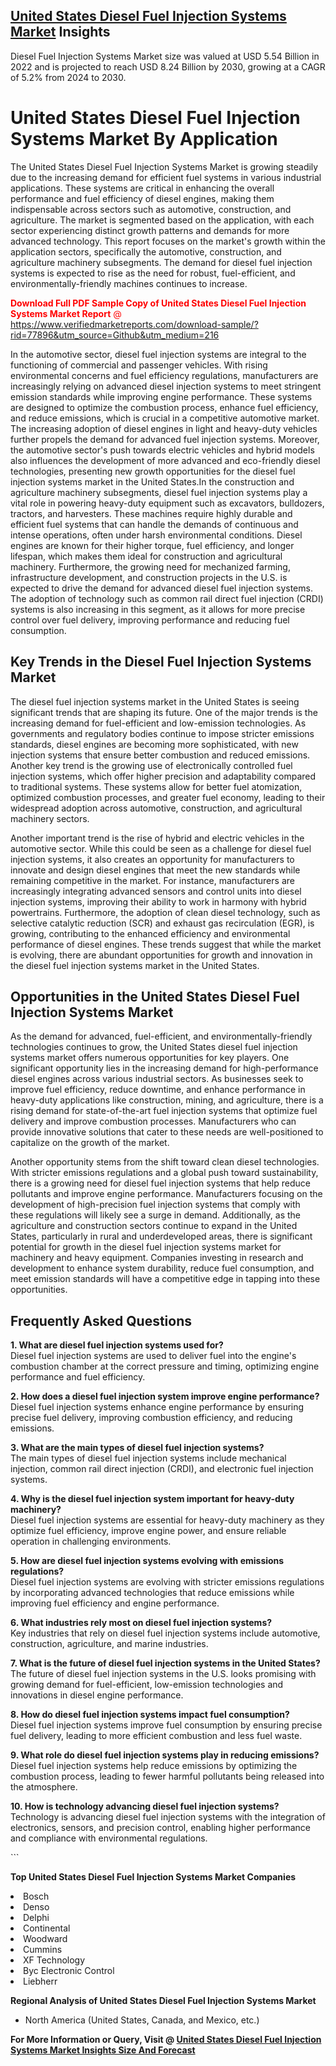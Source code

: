 <h2><a href="https://www.verifiedmarketreports.com/download-sample/?rid=77896&amp;utm_source=Github&amp;utm_medium=216" target="_blank">United States Diesel Fuel Injection Systems Market</a> Insights</h2><p>Diesel Fuel Injection Systems Market size was valued at USD 5.54 Billion in 2022 and is projected to reach USD 8.24 Billion by 2030, growing at a CAGR of 5.2% from 2024 to 2030.</p><p><h1>United States Diesel Fuel Injection Systems Market By Application</h1><p>The United States Diesel Fuel Injection Systems Market is growing steadily due to the increasing demand for efficient fuel systems in various industrial applications. These systems are critical in enhancing the overall performance and fuel efficiency of diesel engines, making them indispensable across sectors such as automotive, construction, and agriculture. The market is segmented based on the application, with each sector experiencing distinct growth patterns and demands for more advanced technology. This report focuses on the market's growth within the application sectors, specifically the automotive, construction, and agriculture machinery subsegments. The demand for diesel fuel injection systems is expected to rise as the need for robust, fuel-efficient, and environmentally-friendly machines continues to increase. <p><span class=""><span style="color: #ff0000;"><strong>Download Full PDF Sample Copy of United States Diesel Fuel Injection Systems Market Report</strong> @ </span><a href="https://www.verifiedmarketreports.com/download-sample/?rid=77896&amp;utm_source=Github&amp;utm_medium=216" target="_blank">https://www.verifiedmarketreports.com/download-sample/?rid=77896&amp;utm_source=Github&amp;utm_medium=216</a></span></p>In the automotive sector, diesel fuel injection systems are integral to the functioning of commercial and passenger vehicles. With rising environmental concerns and fuel efficiency regulations, manufacturers are increasingly relying on advanced diesel injection systems to meet stringent emission standards while improving engine performance. These systems are designed to optimize the combustion process, enhance fuel efficiency, and reduce emissions, which is crucial in a competitive automotive market. The increasing adoption of diesel engines in light and heavy-duty vehicles further propels the demand for advanced fuel injection systems. Moreover, the automotive sector's push towards electric vehicles and hybrid models also influences the development of more advanced and eco-friendly diesel technologies, presenting new growth opportunities for the diesel fuel injection systems market in the United States.In the construction and agriculture machinery subsegments, diesel fuel injection systems play a vital role in powering heavy-duty equipment such as excavators, bulldozers, tractors, and harvesters. These machines require highly durable and efficient fuel systems that can handle the demands of continuous and intense operations, often under harsh environmental conditions. Diesel engines are known for their higher torque, fuel efficiency, and longer lifespan, which makes them ideal for construction and agricultural machinery. Furthermore, the growing need for mechanized farming, infrastructure development, and construction projects in the U.S. is expected to drive the demand for advanced diesel fuel injection systems. The adoption of technology such as common rail direct fuel injection (CRDI) systems is also increasing in this segment, as it allows for more precise control over fuel delivery, improving performance and reducing fuel consumption.<h2>Key Trends in the Diesel Fuel Injection Systems Market</h2><p>The diesel fuel injection systems market in the United States is seeing significant trends that are shaping its future. One of the major trends is the increasing demand for fuel-efficient and low-emission technologies. As governments and regulatory bodies continue to impose stricter emissions standards, diesel engines are becoming more sophisticated, with new injection systems that ensure better combustion and reduced emissions. Another key trend is the growing use of electronically controlled fuel injection systems, which offer higher precision and adaptability compared to traditional systems. These systems allow for better fuel atomization, optimized combustion processes, and greater fuel economy, leading to their widespread adoption across automotive, construction, and agricultural machinery sectors.</p><p>Another important trend is the rise of hybrid and electric vehicles in the automotive sector. While this could be seen as a challenge for diesel fuel injection systems, it also creates an opportunity for manufacturers to innovate and design diesel engines that meet the new standards while remaining competitive in the market. For instance, manufacturers are increasingly integrating advanced sensors and control units into diesel injection systems, improving their ability to work in harmony with hybrid powertrains. Furthermore, the adoption of clean diesel technology, such as selective catalytic reduction (SCR) and exhaust gas recirculation (EGR), is growing, contributing to the enhanced efficiency and environmental performance of diesel engines. These trends suggest that while the market is evolving, there are abundant opportunities for growth and innovation in the diesel fuel injection systems market in the United States.</p><h2>Opportunities in the United States Diesel Fuel Injection Systems Market</h2><p>As the demand for advanced, fuel-efficient, and environmentally-friendly technologies continues to grow, the United States diesel fuel injection systems market offers numerous opportunities for key players. One significant opportunity lies in the increasing demand for high-performance diesel engines across various industrial sectors. As businesses seek to improve fuel efficiency, reduce downtime, and enhance performance in heavy-duty applications like construction, mining, and agriculture, there is a rising demand for state-of-the-art fuel injection systems that optimize fuel delivery and improve combustion processes. Manufacturers who can provide innovative solutions that cater to these needs are well-positioned to capitalize on the growth of the market.</p><p>Another opportunity stems from the shift toward clean diesel technologies. With stricter emissions regulations and a global push toward sustainability, there is a growing need for diesel fuel injection systems that help reduce pollutants and improve engine performance. Manufacturers focusing on the development of high-precision fuel injection systems that comply with these regulations will likely see a surge in demand. Additionally, as the agriculture and construction sectors continue to expand in the United States, particularly in rural and underdeveloped areas, there is significant potential for growth in the diesel fuel injection systems market for machinery and heavy equipment. Companies investing in research and development to enhance system durability, reduce fuel consumption, and meet emission standards will have a competitive edge in tapping into these opportunities.</p><h2>Frequently Asked Questions</h2><p><strong>1. What are diesel fuel injection systems used for?</strong><br> Diesel fuel injection systems are used to deliver fuel into the engine's combustion chamber at the correct pressure and timing, optimizing engine performance and fuel efficiency.</p><p><strong>2. How does a diesel fuel injection system improve engine performance?</strong><br> Diesel fuel injection systems enhance engine performance by ensuring precise fuel delivery, improving combustion efficiency, and reducing emissions.</p><p><strong>3. What are the main types of diesel fuel injection systems?</strong><br> The main types of diesel fuel injection systems include mechanical injection, common rail direct injection (CRDI), and electronic fuel injection systems.</p><p><strong>4. Why is the diesel fuel injection system important for heavy-duty machinery?</strong><br> Diesel fuel injection systems are essential for heavy-duty machinery as they optimize fuel efficiency, improve engine power, and ensure reliable operation in challenging environments.</p><p><strong>5. How are diesel fuel injection systems evolving with emissions regulations?</strong><br> Diesel fuel injection systems are evolving with stricter emissions regulations by incorporating advanced technologies that reduce emissions while improving fuel efficiency and engine performance.</p><p><strong>6. What industries rely most on diesel fuel injection systems?</strong><br> Key industries that rely on diesel fuel injection systems include automotive, construction, agriculture, and marine industries.</p><p><strong>7. What is the future of diesel fuel injection systems in the United States?</strong><br> The future of diesel fuel injection systems in the U.S. looks promising with growing demand for fuel-efficient, low-emission technologies and innovations in diesel engine performance.</p><p><strong>8. How do diesel fuel injection systems impact fuel consumption?</strong><br> Diesel fuel injection systems improve fuel consumption by ensuring precise fuel delivery, leading to more efficient combustion and less fuel waste.</p><p><strong>9. What role do diesel fuel injection systems play in reducing emissions?</strong><br> Diesel fuel injection systems help reduce emissions by optimizing the combustion process, leading to fewer harmful pollutants being released into the atmosphere.</p><p><strong>10. How is technology advancing diesel fuel injection systems?</strong><br> Technology is advancing diesel fuel injection systems with the integration of electronics, sensors, and precision control, enabling higher performance and compliance with environmental regulations.</p>```</p><p><strong>Top United States Diesel Fuel Injection Systems Market Companies</strong></p><div data-test-id=""><p><li>Bosch</li><li> Denso</li><li> Delphi</li><li> Continental</li><li> Woodward</li><li> Cummins</li><li> XF Technology</li><li> Byc Electronic Control</li><li> Liebherr</li></p><div><strong>Regional Analysis of&nbsp;United States Diesel Fuel Injection Systems Market</strong></div><ul><li dir="ltr"><p dir="ltr">North America&nbsp;(United States, Canada, and Mexico, etc.)</p></li></ul><p><strong>For More Information or Query, Visit @&nbsp;</strong><strong><a href="https://www.verifiedmarketreports.com/product/global-diesel-fuel-injection-systems-market-growth-2019-2024/?utm_source=Github&amp;utm_medium=216" target="_blank">United States Diesel Fuel Injection Systems Market Insights Size And Forecast</a></strong></p></div>
